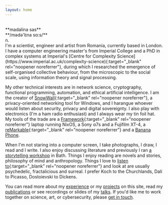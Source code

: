 ```yaml
---
layout: home
---
```



<br/>
**madalina sas**<br/>
**/m&#601;d&#601;'l&#618;na s&#593;:s/**<br/>
n.<br/>
I'm a scientist, engineer and artist from Romania, currently based in London. I have a computer engineering master's from Imperial College and a PhD in complex systems at Imperial's [Centre for Complexity Science](https://www.imperial.ac.uk/complexity-science){:target="_blank" rel="noopener noreferrer"}, during which I researched the emergence of self-organised collective behaviour, from the microscopic to the social scale, using information theory and signal processing.

My other technical interests are in network science, cryptography, functional programming, automation, and ethical artificial intelligence.
I am the creator of [SnowWall](https://snowwall.tech){:target="_blank" rel="noopener noreferrer"}, a privacy-oriented networking tool for Windows, and I harangue whoever would listen about security, privacy and digital sovereignty.
I also play with electronics (I'm a ham radio enthusiast) and I always wear my tin foil hat. My tools of the trade are a [Framework](https://frame.work){:target="_blank" rel="noopener noreferrer"} laptop running NixOS, a Sony α7s and a Fujifilm XT-4, a [reMarkable](https://remarkable.com){:target="_blank" rel="noopener noreferrer"} and a [Banana Phone](/banana-hack).

When I'm not staring into a computer screen, I take photographs, I draw, I read and I write. I also enjoy discussing literature and previously I ran [a storytelling workshop](/talks/story) in Bath.
Things I enjoy reading are novels and stories, philosophy of mind and anthropology. Things I love to [listen to](https://yewtu.be/user/mearlboro){:target="_blank" rel="noopener noreferrer"} and look at are usually psychedelic, fractalicious and surreal. I prefer Koch to the Churchlands, Dali to Picasso, Dostoievski to Dickens.

You can read more about my [experience](/experience) or my [projects](/projects) on this site, read my [publications](/publications) or see recordings or slides of my [talks](/talks).
If you'd like me to work together on science, art, or cybersecurity, please [get in touch](/contact).

<br/>
<br/>
<br/>

